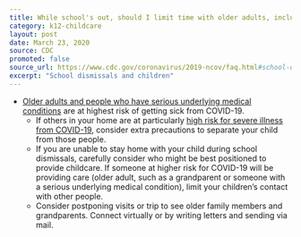 ```yaml
---
title: While school's out, should I limit time with older adults, including relatives, and people with chronic medical conditions?
category: k12-childcare
layout: post
date: March 23, 2020
source: CDC
promoted: false
source_url: https://www.cdc.gov/coronavirus/2019-ncov/faq.html#school-dismissals
excerpt: "School dismissals and children"
---
```


* [Older adults and people who have serious underlying medical conditions](https://www.cdc.gov/coronavirus/2019-ncov/specific-groups/people-at-higher-risk.html) are at highest risk of getting sick from COVID-19.
	* If others in your home are at particularly [high risk for severe illness from COVID-19](https://www.cdc.gov/coronavirus/2019-ncov/specific-groups/high-risk-complications.html), consider extra precautions to separate your child from those people.
	* If you are unable to stay home with your child during school dismissals, carefully consider who might be best positioned to provide childcare. If someone at higher risk for COVID-19 will be providing care (older adult, such as a grandparent or someone with a serious underlying medical condition), limit your children’s contact with other people.
	* Consider postponing visits or trip to see older family members and grandparents. Connect virtually or by writing letters and sending via mail.
